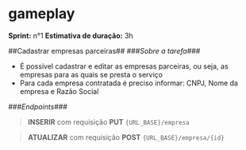 # gameplay

**Sprint:** n°1
**Estimativa de duração:** 3h

##Cadastrar empresas parceiras##
###*Sobre a tarefa*###

- É possível cadastrar e editar as empresas parceiras, ou seja, as empresas para as quais se presta o serviço
- Para cada empresa contratada é preciso informar: CNPJ, Nome da empresa e Razão Social

###*Endpoints*###

>**INSERIR** com requisição **PUT**
`{URL_BASE}/empresa`

>**ATUALIZAR** com requisição **POST**
`{URL_BASE}/empresa/{id}`
